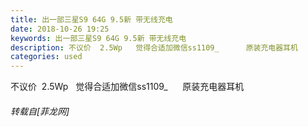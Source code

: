 ```yaml
---
title: 出一部三星S9 64G 9.5新 带无线充电
date: 2018-10-26 19:25
keywords: 出一部三星S9 64G 9.5新 带无线充电
description: 不议价  2.5Wp   觉得合适加微信ss1109_      原装充电器耳机    
categories: used
---
```

<td class="t_f" id="postmessage_2171688">

不议价  2.5Wp   觉得合适加微信ss1109_      原装充电器耳机    </td>
###### 转载自[菲龙网]